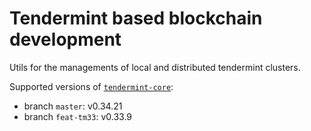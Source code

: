 # Tendermint based blockchain development

Utils for the managements of local and distributed tendermint clusters.

Supported versions of [`tendermint-core`](https://github.com/tendermint/tendermint):
- branch `master`: v0.34.21
- branch `feat-tm33`: v0.33.9
